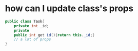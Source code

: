 # how can I update class's props

```java
public class Task{
	private int _id;
	private 
	public int get id(){return this._id;}
	// a lot of props
}


```
